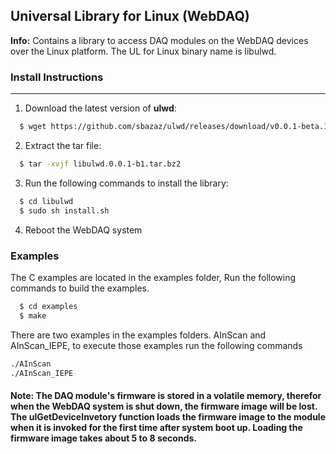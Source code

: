 ## Universal Library for Linux (WebDAQ)

**Info:** Contains a library to access DAQ modules on the WebDAQ devices over the Linux platform. The UL for Linux binary name is libulwd.

### Install Instructions
---------------------

1. Download the latest version of **ulwd**:

``` sh
  $ wget https://github.com/sbazaz/ulwd/releases/download/v0.0.1-beta.1/libulwd.0.0.1-b1.tar.bz2
```     
2. Extract the tar file:
 
``` sh
  $ tar -xvjf libulwd.0.0.1-b1.tar.bz2
```

3. Run the following commands to install the library:

``` sh
  $ cd libulwd
  $ sudo sh install.sh
```

4. Reboot the WebDAQ system

### Examples
The C examples are located in the examples folder, Run the following commands to build the examples.

``` sh
  $ cd examples
  $ make
```

There are two examples in the examples folders. AInScan and AInScan_IEPE, to execute those examples run the following commands

``` sh
./AInScan
./AInScan_IEPE
```

#### Note: The DAQ module's firmware is stored in a volatile memory, therefor when the WebDAQ system is shut down, the firmware image will be lost. The ulGetDeviceInvetory function loads the firmware image to the module when it is invoked for the first time after system boot up. Loading the firmware image takes about 5 to 8 seconds.

